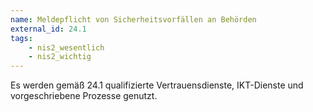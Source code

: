 ```yaml
---
name: Meldepflicht von Sicherheitsvorfällen an Behörden
external_id: 24.1
tags:
    - nis2_wesentlich
    - nis2_wichtig
---
```


Es werden gemäß 24.1 qualifizierte Vertrauensdienste, IKT-Dienste und vorgeschriebene Prozesse genutzt.
